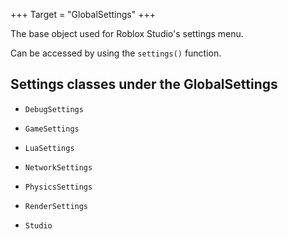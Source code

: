 +++
Target = "GlobalSettings"
+++

The base object used for Roblox Studio's settings menu.Can be accessed by using the `settings()` function.## Settings classes under the GlobalSettings* `DebugSettings`* `GameSettings`* `LuaSettings`* `NetworkSettings`* `PhysicsSettings`* `RenderSettings`* `Studio`